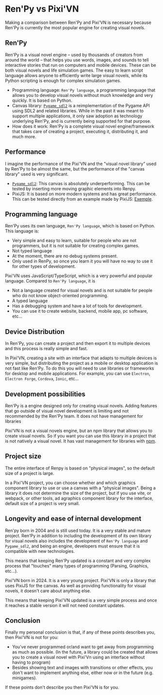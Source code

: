 # Ren'Py vs Pixi'VN

Making a comparison between Ren'Py and Pixi'VN is necessary because Ren'Py is currently the most popular engine for creating visual novels.

## Ren'Py

Ren'Py is a visual novel engine – used by thousands of creators from around the world – that helps you use words, images, and sounds to tell interactive stories that run on computers and mobile devices. These can be both visual novels and life simulation games. The easy to learn script language allows anyone to efficiently write large visual novels, while its Python scripting is enough for complex simulation games.

* Programming language: `Ren'Py language`, a programming language that allows you to develop visual novels without much knowledge and very quickly. It is based on Python.
* Canvas library: [`Pygame_sdl2`](https://github.com/renpy/pygame_sdl2) is a reimplementation of the Pygame API using SDL2 and related libraries. While in the past it was meant to support multiple applications, it only saw adoption as technology underlying Ren'Py, and is currently being supported for that purpose.
* How does it work: Ren'Py is a complete visual novel engine/framework that takes care of creating a project, executing it, distributing it, and much more.

## Performance

I imagine the performance of the Pixi'VN and the "visual novel library" used by Ren'Py to be almost the same, but the performance of the "canvas library" used is very significant.

* [`Pygame_sdl2`](https://github.com/renpy/pygame_sdl2): This canvas is absolutely underperforming. This can be tested by inserting more moving graphic elements into Renpy.
* PixiJS: It is based on more modern systems and has great performance. This can be tested directly from an example made by PixiJS: [Exemple](https://pixijs.com/examples/basic/cache-as-bitmap).

## Programming language

Ren'Py uses its own language, `Ren'Py language`, which is based on Python. This language is:

* Very simple and easy to learn, suitable for people who are not programmers, but it is not suitable for creating complex games.
* Not typed language
* At the moment, there are no debug systems present.
* Only used in RenPy, so once you learn it you will have no way to use it for other types of development.

Pixi'VN uses JavaScript/TypeScript, which is a very powerful and popular language. Compared to `Ren'Py language`, it is

* Not a language created for visual novels and is not suitable for people who do not know object-oriented programming.
* A typed language
* Has a debugging system and have a lot of tools for development.
* You can use it to create website, backend, mobile app, pc software, etc...

## Device Distribution

In Ren'Py, you can create a project and then export it to multiple devices and this process is really simple and fast.

In Pixi'VN, creating a site with an interface that adapts to multiple devices is very simple, but distributing the project as a mobile or desktop application is not fast like Ren'Py.
To do this you will need to use libraries or frameworks for desktop and mobile applications. For example, you can use `Electron`, `Electron Forge`, `Cordova`, `Ionic`, etc...

## Development possibilities

Ren'Py is a engine designed only for creating visual novels. Adding features that go outside of visual novel development is limiting and not recommended by the Ren'Py team. It does not have management for libraries

Pixi'VN is not a visual novels engine, but an npm library that allows you to create visual novels. So if you want you can use this library in a project that is not natively a visual novel. It has vast management for libraries with [npm](https://www.npmjs.com/).

## Project size

The entire interface of Renpy is based on "physical images", so the default size of a project is large.

In a Pixi'VN project, you can choose whether and which graphics component library to use or use a canvas with a "physical images". Being a library it does not determine the size of the project, but if you use vite, or webpack, or other tools, ad agraphics component library for the interface, default size of a project is very small.

## Longevity and ease of internal development

Ren'py born in 2004 and is still used today. It is a very stable and mature project.
Ren'Py in addition to including the development of its own library for visual novels also includes the development of `Ren'Py language` and `Pygame_sdl2`, and being an engine, developers must ensure that it is compatible with new technologies.

This means that keeping Ren'Py updated is a constant and very complex process that "touches" many types of programming (Parsing, Graphics, etc...).

Pixi'VN born in 2024. It is a very young project.
Pixi'VN is only a library that uses PixiJS for the canvas. As well as providing functionality for visual novels, it doesn't care about anything else.

This means that keeping Pixi'VN updated is a very simple process and once it reaches a stable version it will not need constant updates.

## Conclusion

Finally my personal conclusion is that, if any of these points describes you, then Pixi'VN is not for you:

* You've never programmed or/and want to get away from programming as much as possible. (In the future, a library could be created that allows you to create a visual novel with Pixi'Vn using an interface without having to program)
* Besides showing text and images with transitions or other effects, you don't want to implement anything else, either now or in the future (e.g. minigames).

If these points don't describe you then Pixi'VN is for you.
